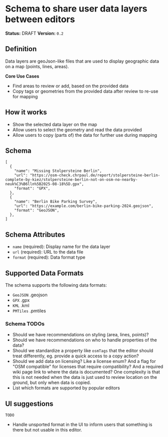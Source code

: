 # Schema to share user data layers between editors

**Status:** DRAFT
**Version:** `0.2`

## Definition

Data layers are geoJson-like files that are used to display geographic data on a map (points, lines, areas).

**Core Use Cases**

- Find areas to review or add, based on the provided data
- Copy tags or geometries from the provided data after review to re-use for mapping

## How it works

- Show the selected data layer on the map
- Allow users to select the geometry and read the data provided
- Allow users to copy (parts of) the data for further use during mapping

## Schema

```jsonc
[
  {
    "name": "Missing Stolpersteine Berlin",
    "url": "https://osm-check.chrpaul.de/report/stolpersteine-berlin-complete-by-kiez/stolpersteine-berlin-not-on-osm-no-nearby-neuk%C3%B6lln%5B2025-08-18%5D.gpx",
    "format": "GPX",
  },
  {
    "name": "Berlin Bike Parking Survey",
    "url": "https://example.com/berlin-bike-parking-2024.geojson",
    "format": "GeoJSON",
  },
]
```

## Schema Attributes

- `name` (required): Display name for the data layer
- `url` (required): URL to the data file
- `format` (required): Data format type

## Supported Data Formats

The schema supports the following data formats:

- `GeoJSON` .geojson
- `GPX` .gpx
- `KML` .kml
- `PMTiles` .pmtiles

### Schema TODOs

- Should we have recommendations on styling (area, lines, points)?
- Should we have recommendations on who to handle properties of the data?
- Should we standardize a property like `osmTags` that the editor should treat differently, eg. provide a quick access to a copy action?
- Should we add data on licensing? Like a license enum? And a flag for "OSM compatible" for licenses that require compatibility? And a required wiki page link to where the data is documented? One complexity is that this is not needed when the data is just used to review location on the ground, but only when data is copied.
- List which formats are supported by popular editors

## UI suggestions

`TODO`

- Handle unsported format in the UI to inform users that something is there but not usable in this editor.

